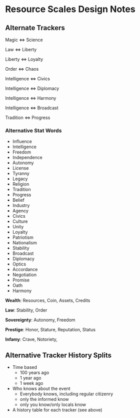 # Resource Scales Design Notes

## Alternate Trackers

Magic ⇔ Science

Law ⇔ Liberty

Liberty ⇔ Loyalty

Order ⇔ Chaos

Intelligence ⇔ Civics

Intelligence ⇔ Diplomacy

Intelligence ⇔ Harmony

Intelligence ⇔ Broadcast

Tradition ⇔ Progress

### Alternative Stat Words

- Influence
- Intelligence
- Freedom
- Independence
- Autonomy
- License
- Tyranny
- Legacy
- Religion
- Tradition
- Progress
- Belief
- Industry
- Agency
- Civics
- Culture
- Unity
- Loyalty
- Patriotism
- Nationalism
- Stability
- Broadcast
- Diplomacy
- Optics
- Accordance
- Negotiation
- Promise
- Oath
- Harmony

**Wealth**: Resources, Coin, Assets, Credits

**Law**: Stability, Order

**Sovereignty**: Autonomy, Freedom

**Prestige**: Honor, Stature, Reputation, Status

**Infamy**: Crave, Notoriety,

## Alternative Tracker History Splits

- Time based
	- 100 years ago
	- 1 year ago
	- 1 week ago
- Who knows about the event
	- Everybody knows, including regular citizenry
	- only the informed know
	- only you know/only locals know
- A history table for each tracker (see above)
